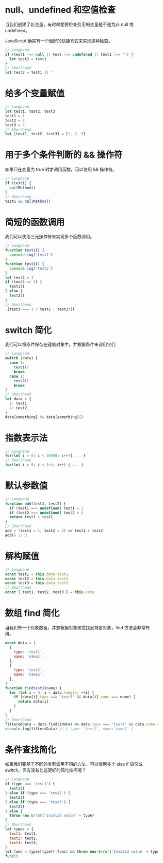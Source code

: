 # **null、undefined 和空值检查**

当我们创建了新变量，有时候想要检查引用的变量是不是为非 null 或 undefined。

JavaScript 确实有一个很好的快捷方式来实现这种检查。

```javascript
// Longhand
if (test1 !== null || test !== undefined || test1 !== '') {
  let test2 = test1
}
// Shorthand
let test2 = test1 || ''
```

# **给多个变量赋值**

```javascript
// Longhand
let test1, test2, test3
test1 = 1
test2 = 2
test3 = 3
// Shorthand
let [test1, test2, test3] = [1, 2, 3]
```

# **用于多个条件判断的 && 操作符**

如果只在变量为 true 时才调用函数，可以使用 && 操作符。

```javascript
// Longhand
if (test1) {
  callMethod()
}
// Shorthand
test1 && callMethod()
```

# **简短的函数调用**

我们可以使用三元操作符来实现多个函数调用。

```javascript
// Longhand
function test1() {
  console.log('test1')
}
function test2() {
  console.log('test2')
}
let test3 = 1
if (test3 == 1) {
  test1()
} else {
  test2()
}
// Shorthand
;(test3 === 1 ? test1 : test2)()
```

# **switch 简化**

我们可以将条件保存在键值对象中，并根据条件来调用它们

```javascript
// Longhand
switch (data) {
  case 1:
    test1()
    break
  case 2:
    test2()
    break
}
// Shorthand
let data = {
  1: test1,
  2: test2,
}
data[something] && data[something]()
```

# **指数表示法**

```javascript
// Longhand
for(let i = 0; i < 10000; i++){ ... }
// Shorthand
for(let i = 0; i < 1e4; i++) { ... }
```

# **默认参数值**

```javascript
// Longhand
function add(test1, test2) {
  if (test1 === undefined) test1 = 1
  if (test2 === undefined) test2 = 2
  return test1 + test2
}
// Shorthand
add = (test1 = 1, test2 = 2) => test1 + test2
add() // 3
```

# **解构赋值**

```javascript
// Longhand
const test1 = this.data.test1
const test2 = this.data.test2
const test3 = this.data.test3
// Shorthand
const { test1, test2, test3 } = this.data
```

# **数组 find 简化**

当我们有一个对象数组，并想根据对象属性找到特定对象，find 方法会非常有用。

```javascript
const data = [
  {
    type: 'test1',
    name: 'name1',
  },
  {
    type: 'test2',
    name: 'name2',
  },
]
function findtest1(name) {
  for (let i = 0; i < data.length; ++i) {
    if (data[i].type === 'test1' && data[i].name === name) {
      return data[i]
    }
  }
}
// Shorthand
filteredData = data.find((data) => data.type === 'test1' && data.name === 'name1')
console.log(filterdData) // { type: 'test1', name:'name1' }
```

# **条件查找简化**

如果我们要基于不同的类型调用不同的方法，可以使用多个 else if 语句或 switch，但有没有比这更好的简化技巧呢？

```javascript
// Longhand
if (type === 'test1') {
  test1()
} else if (type === 'test2') {
  test2()
} else if (type === 'test3') {
  test3()
} else {
  throw new Error('Invalid value' + type)
}
// Shorthand
let types = {
  test1: test1,
  test2: test2,
  test3: test3,
}
let func = types[type](!func) && throw new Error('Invalid value' + type)
func()
```
